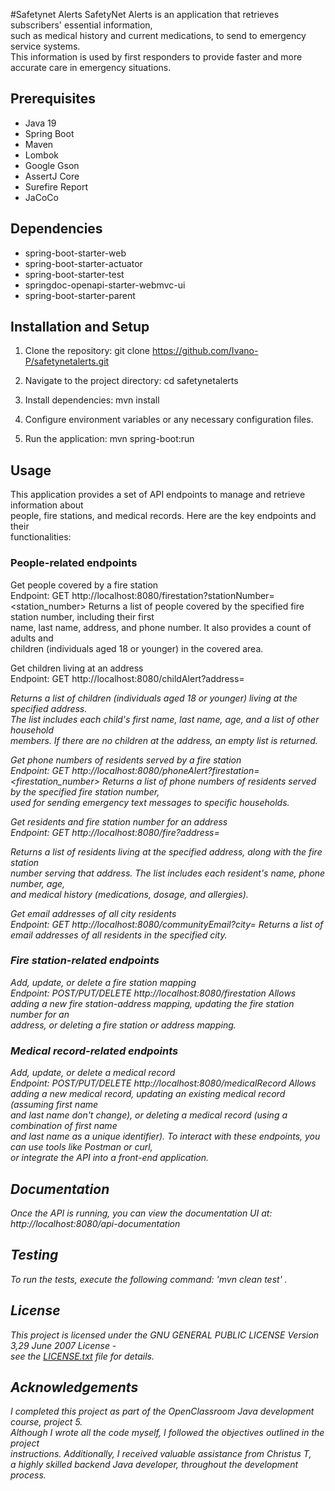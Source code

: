 #Safetynet Alerts
SafetyNet Alerts is an application that retrieves subscribers' essential information, \
such as medical history and current medications, to send to emergency service systems. \
This information is used by first responders to provide faster and more accurate care in emergency situations.


## Prerequisites

- Java 19
- Spring Boot
- Maven
- Lombok
- Google Gson
- AssertJ Core
- Surefire Report
- JaCoCo

## Dependencies

- spring-boot-starter-web
- spring-boot-starter-actuator
- spring-boot-starter-test
- springdoc-openapi-starter-webmvc-ui
- spring-boot-starter-parent

## Installation and Setup

1. Clone the repository:
   git clone https://github.com/Ivano-P/safetynetalerts.git

2. Navigate to the project directory:
   cd safetynetalerts

3. Install dependencies:
   mvn install

4. Configure environment variables or any necessary configuration files.

5. Run the application:
   mvn spring-boot:run

## Usage
This application provides a set of API endpoints to manage and retrieve information about \
people, fire stations, and medical records. Here are the key endpoints and their \
functionalities:

### People-related endpoints

Get people covered by a fire station\
Endpoint: GET http://localhost:8080/firestation?stationNumber=<station_number>
Returns a list of people covered by the specified fire station number, including their first \
name, last name, address, and phone number. It also provides a count of adults and \
children (individuals aged 18 or younger) in the covered area.

Get children living at an address\
Endpoint: GET http://localhost:8080/childAlert?address=<address>
Returns a list of children (individuals aged 18 or younger) living at the specified address.\
The list includes each child's first name, last name, age, and a list of other household \
members. If there are no children at the address, an empty list is returned.

Get phone numbers of residents served by a fire station\
Endpoint: GET http://localhost:8080/phoneAlert?firestation=<firestation_number>
Returns a list of phone numbers of residents served by the specified fire station number, \
used for sending emergency text messages to specific households.

Get residents and fire station number for an address\
Endpoint: GET http://localhost:8080/fire?address=<address>
Returns a list of residents living at the specified address, along with the fire station \
number serving that address. The list includes each resident's name, phone number, age, \
and medical history (medications, dosage, and allergies).

Get email addresses of all city residents\
Endpoint: GET http://localhost:8080/communityEmail?city=<city>
Returns a list of email addresses of all residents in the specified city.


### Fire station-related endpoints

Add, update, or delete a fire station mapping\
Endpoint: POST/PUT/DELETE http://localhost:8080/firestation
Allows adding a new fire station-address mapping, updating the fire station number for an \
address, or deleting a fire station or address mapping.


### Medical record-related endpoints

Add, update, or delete a medical record\
Endpoint: POST/PUT/DELETE http://localhost:8080/medicalRecord
Allows adding a new medical record, updating an existing medical record (assuming first name\
and last name don't change), or deleting a medical record (using a combination of first name \
and last name as a unique identifier).
To interact with these endpoints, you can use tools like Postman or curl,\
or integrate the API into a front-end application.

## Documentation
Once the API is running, you can view the documentation UI at:
http://localhost:8080/api-documentation


## Testing

To run the tests, execute the following command: 'mvn clean test' .

## License

This project is licensed under the  GNU GENERAL PUBLIC LICENSE Version 3,29 June 2007 License -\
see the [LICENSE.txt](LICENSE.txt) file for details.

## Acknowledgements

I completed this project as part of the OpenClassroom Java development course, project 5. \
Although I wrote all the code myself, I followed the objectives outlined in the project \
instructions. Additionally, I received valuable assistance from Christus T, \
a highly skilled backend Java developer, throughout the development process.
